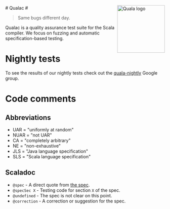 <img src="https://github.com/downloads/quala/quala/quala_trans.png" alt="Quala logo" align="right" width="150" />
# Qualac #

> Same bugs different day.

Qualac is a quality assurance test suite for the Scala compiler.
We focus on fuzzing and automatic specification-based testing.

# Nightly tests #
To see the results of our nightly tests check out the [quala-nightly](https://groups.google.com/group/quala-nightly/) Google group.

# Code comments #
## Abbreviations ##

* UAR = "uniformly at random"
* NUAR = "not UAR"
* CA = "completely arbitrary"
* NE = "non-exhaustive"
* JLS = "Java language specification"
* SLS = "Scala language specification"

## Scaladoc ##

* `@spec` - A direct quote from [the spec](http://www.scala-lang.org/node/212/pdfs).
* `@specSec X` - Testing code for section `X` of the spec.
* `@undefined` - The spec is not clear on this point.
* `@correction` - A correction or suggestion for the spec.
